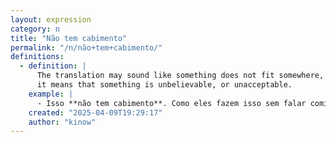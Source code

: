 ```yaml
---
layout: expression
category: n
title: "Não tem cabimento"
permalink: "/n/não+tem+cabimento/"
definitions:
  - definition: |
      The translation may sound like something does not fit somewhere, but in reality
      it means that something is unbelievable, or unacceptable.
    example: |
      - Isso **não tem cabimento**. Como eles fazem isso sem falar comigo?
    created: "2025-04-09T19:29:17"
    author: "kinow"
---
```


